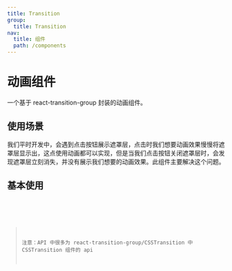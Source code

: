 ```yaml
---
title: Transition
group:
  title: Transition
nav:
  title: 组件
  path: /components
---
```


# 动画组件

一个基于 react-transition-group 封装的动画组件。

## 使用场景

我们平时开发中，会遇到点击按钮展示遮罩层，点击时我们想要动画效果慢慢将遮罩层显示出，这点使用动画都可以实现，但是当我们点击按钮关闭遮罩层时，会发现遮罩层立刻消失，并没有展示我们想要的动画效果。此组件主要解决这个问题。

## 基本使用

<code src="./demos/Base.tsx">

<API src="./index.tsx"></API>

> 注意：API 中很多为 react-transition-group/CSSTransition 中 CSSTransition 组件的 api
